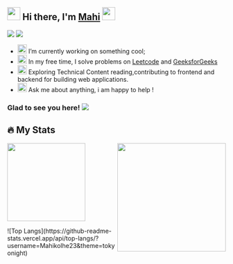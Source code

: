 ## <img src="https://emojipedia-us.s3.amazonaws.com/source/noto-emoji-animations/344/smiling-face-with-sunglasses_1f60e.gif" width="30" height="30" /> Hi there, I'm [Mahi](https://github.com/Mahikolhe23) <img src="https://camo.githubusercontent.com/e8e7b06ecf583bc040eb60e44eb5b8e0ecc5421320a92929ce21522dbc34c891/68747470733a2f2f6d656469612e67697068792e636f6d2f6d656469612f6876524a434c467a6361737252346961377a2f67697068792e676966" width="30" height="30"/> 
[<img src="https://img.shields.io/badge/LinkedIn-0077B5?style=for-the-badge&logo=linkedin&logoColor=white"/>](https://www.linkedin.com/in/mahendra-kolhe-39b3b2113/)
[<img src="https://img.shields.io/badge/Twitter-1DA1F2?style=for-the-badge&logo=twitter&logoColor=white"/>](https://twitter.com/mahikolhe)

- <img src="https://raw.githubusercontent.com/Gapur/Gapur/main/assets/developer.gif" width="21" height="21"/>  I’m currently working on something cool;
- <img src="https://raw.githubusercontent.com/Gapur/Gapur/main/assets/lightning.gif" width="21" height="21"/> In my free time, I solve problems on 
 [Leetcode](https://leetcode.com/Mahikolhe/) and [GeeksforGeeks](https://auth.geeksforgeeks.org/user/mkolhe23/)
- <img src="https://raw.githubusercontent.com/Gapur/Gapur/main/assets/laptop.gif" width="21" height="21"/> Exploring Technical Content reading,contributing to frontend and backend for building web applications.
- <img src="https://raw.githubusercontent.com/Gapur/Gapur/main/assets/message.gif" width="21" height="21"/> Ask me about anything, i am happy to help !

### Glad to see you here! ![](https://visitor-badge.laobi.icu/badge?page_id=Mahikolhe23.Mahikolhe23)
## :fire: My Stats
<p>
<img height="180em" src="https://github-readme-stats.vercel.app/api?username=Mahikolhe23&show_icons=true&hide_border=true&&count_private=true&include_all_commits=true"/>
<img src="https://github.com/Gapur/Gapur/blob/main/assets/coding.gif?raw=true" style="float:right" width="250" height="250";/> 
</p>
![Top Langs](https://github-readme-stats.vercel.app/api/top-langs/?username=Mahikolhe23&theme=tokyonight)

                                                                                                                          
                                                                                                                          







